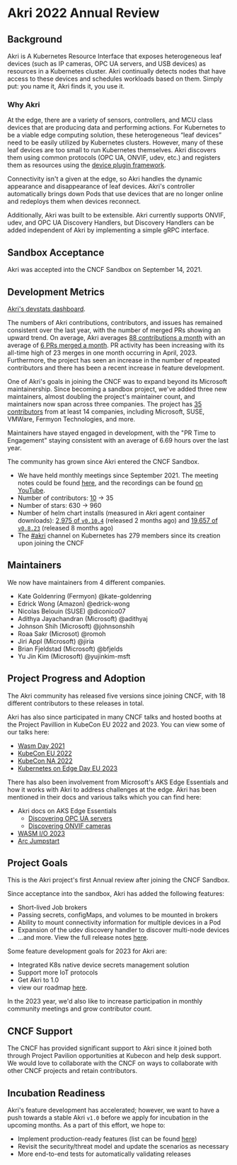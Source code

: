# Akri 2022 Annual Review

## Background

Akri is A Kubernetes Resource Interface that exposes heterogeneous leaf devices (such as IP cameras, OPC UA servers, and USB devices) as resources in a Kubernetes cluster. Akri continually detects nodes that have access to these devices and schedules workloads based on them. Simply put: you name it, Akri finds it, you use it.

### Why Akri
At the edge, there are a variety of sensors, controllers, and MCU class devices that are producing data and performing actions. For Kubernetes to be a viable edge computing solution, these heterogeneous “leaf devices” need to be easily utilized by Kubernetes clusters. However, many of these leaf devices are too small to run Kubernetes themselves. Akri discovers them using common protocols (OPC UA, ONVIF, udev, etc.) and registers them as resources using the [device plugin framework](https://kubernetes.io/docs/concepts/extend-kubernetes/compute-storage-net/device-plugins/).

Connectivity isn't a given at the edge, so Akri handles the dynamic appearance and disappearance of leaf devices. Akri's controller automatically brings down Pods that use devices that are no longer online and redeploys them when devices reconnect.

Additionally, Akri was built to be extensible. Akri currently supports ONVIF, udev, and OPC UA Discovery Handlers, but Discovery Handlers can be added independent of Akri by implementing a simple gRPC interface.

## Sandbox Acceptance

Akri was accepted into the CNCF Sandbox on September 14, 2021.

## Development Metrics

[Akri's devstats dashboard](https://akri.devstats.cncf.io/).

The numbers of Akri contributions, contributors, and issues has remained consistent over the last year, with the number of merged PRs showing an upward trend. On average, Akri averages [88 contributions a month](https://akri.devstats.cncf.io/d/74/contributions-chart?orgId=1&var-period=m&var-metric=contributions&var-repogroup_name=All&var-country_name=All&var-company_name=All&var-company=all&from=now-1y&to=now) with an average of [6 PRs merged a month](https://akri.devstats.cncf.io/d/74/contributions-chart?orgId=1&var-period=m&var-metric=mergedprs&var-repogroup_name=All&var-country_name=All&var-company_name=All&var-company=all&from=now-1y&to=now). PR activity has been increasing with its all-time high of 23 merges in one month occurring in April, 2023. Furthermore, the project has seen an increase in the number of repeated contributors and there has been a recent increase in feature development.

One of Akri's goals in joining the CNCF was to expand beyond its Microsoft maintainership. Since becoming a sandbox project, we've added three new maintainers, almost doubling the project's maintainer count, and maintainers now span across three companies. The project has [35 contributors](https://akri.devstats.cncf.io/d/22/prs-authors-table?orgId=1) from at least 14 companies, including Microsoft, SUSE, VMWare, Fermyon Technologies, and more.

Maintainers have stayed engaged in development, with the "PR Time to Engagement" staying consistent with an average of 6.69 hours over the last year.

The community has grown since Akri entered the CNCF Sandbox.

- We have held monthly meetings since September 2021. The meeting notes could be found [here](https://hackmd.io/UUqW3_GgQDimQ5b23rS9rg), and the recordings can be found [on YouTube](https://www.youtube.com/channel/UC90VZDjT8C7ca7zcuFi6oEQ).
- Number of contributors: [10](https://akri.devstats.cncf.io/d/22/prs-authors-table?orgId=1&var-period_name=Before%20joining%20CNCF&var-repogroup_name=All) -> 35
- Number of stars: 630 -> 960
- Number of helm chart installs (measured in Akri agent container downloads): [2,975 of `v0.10.4`](https://github.com/project-akri/akri/pkgs/container/akri%2Fagent/86463296?tag=v0.10.4) (released 2 months ago) and [19,657 of `v0.8.23`](https://github.com/project-akri/akri/pkgs/container/akri%2Fagent/47340592?tag=v0.8.23) (released 8 months ago)
- The [#akri](https://kubernetes.slack.com/messages/akri) channel on Kubernetes has 279 members since its creation upon joining the CNCF

## Maintainers

We now have maintainers from 4 different companies.

- Kate Goldenring (Fermyon) @kate-goldenring
- Edrick Wong (Amazon) @edrick-wong
- Nicolas Belouin (SUSE) @diconico07
- Adithya Jayachandran (Microsoft) @adithyaj
- Johnson Shih (Microsoft) @johnsonshih
- Roaa Sakr (Microsot) @romoh
- Jiri Appl (Microsoft) @jiria
- Brian Fjeldstad (Microsoft) @bfjelds 
- Yu Jin Kim (Microsoft) @yujinkim-msft

## Project Progress and Adoption

The Akri community has released five versions since joining CNCF, with 18 different contributors to these releases in total.

Akri has also since participated in many CNCF talks and hosted booths at the Project Pavillion in KubeCon EU 2022 and 2023. You can view some of our talks here:

- [Wasm Day 2021](https://www.youtube.com/watch?v=8hF9hnUJyCY)
- [KubeCon EU 2022](https://www.youtube.com/watch?v=CMthyqMhuq4)
- [KubeCon NA 2022](https://youtu.be/0Gnh86queVQ)
- [Kubernetes on Edge Day EU 2023](https://youtu.be/hT7bGNKEZk4)

There has also been involvement from Microsoft's AKS Edge Essentials and how it works with Akri to address challenges at the edge. Akri has been mentioned in their docs and various talks which you can find here:

- Akri docs on AKS Edge Essentials
    - [Discovering OPC UA servers](https://learn.microsoft.com/en-us/azure/aks/hybrid/aks-edge-how-to-akri-opc-ua)
    - [Discovering ONVIF cameras](https://learn.microsoft.com/en-us/azure/aks/hybrid/aks-edge-how-to-akri-onvif)
- [WASM I/O 2023](https://youtu.be/L6IhonIUOKU)
- [Arc Jumpstart](https://youtu.be/KLA3N8xbYPE)

## Project Goals

This is the Akri project's first Annual review after joining the CNCF Sandbox.

Since acceptance into the sandbox, Akri has added the following features:

- Short-lived Job brokers
- Passing secrets, configMaps, and volumes to be mounted in brokers
- Ability to mount connectivity information for multiple devices in a Pod
- Expansion of the udev discovery handler to discover multi-node devices
- ...and more. View the full release notes [here](https://github.com/project-akri/akri/releases).

Some feature development goals for 2023 for Akri are:

- Integrated K8s native device secrets management solution
- Support more IoT protocols
- Get Akri to 1.0
- view our roadmap [here](https://hackmd.io/@akri/HkiDQ7rDh).

In the 2023 year, we'd also like to increase participation in monthly community meetings and grow contributor count.


## CNCF Support

The CNCF has provided significant support to Akri since it joined both through Project Pavilion opportunities at Kubecon and help desk support. We would love to collaborate with the CNCF on ways to collaborate with other CNCF projects and retain contributors.

## Incubation Readiness

Akri's feature development has accelerated; however, we want to have a push towards a stable Akri `v1.0` before we apply for incubation in the upcoming months. As a part of this effort, we hope to: 

- Implement production-ready features (list can be found [here](https://hackmd.io/@akri/HJqQWiQs9))
- Revisit the security/threat model and update the scenarios as necessary
- More end-to-end tests for automatically validating releases
